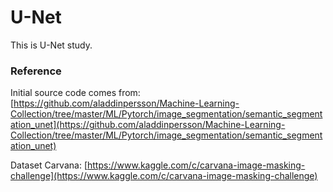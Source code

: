 # U-Net

This is U-Net study.

### Reference

Initial source code comes from: [https://github.com/aladdinpersson/Machine-Learning-Collection/tree/master/ML/Pytorch/image_segmentation/semantic_segmentation_unet](https://github.com/aladdinpersson/Machine-Learning-Collection/tree/master/ML/Pytorch/image_segmentation/semantic_segmentation_unet)

Dataset Carvana: [https://www.kaggle.com/c/carvana-image-masking-challenge](https://www.kaggle.com/c/carvana-image-masking-challenge)
